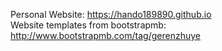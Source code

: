 
Personal Website: https://hando189890.github.io <br>
Website templates from bootstrapmb: http://www.bootstrapmb.com/tag/gerenzhuye
